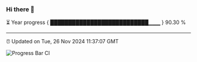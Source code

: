 ### Hi there 👋

⏳ Year progress { ███████████████████████████▁▁▁ } 90.30 %

---

⏰ Updated on Tue, 26 Nov 2024 11:37:07 GMT

![Progress Bar CI](https://github.com/IshwaranRudhara/GIT-ACTION/workflows/Progress%20Bar%20CI/badge.svg)
